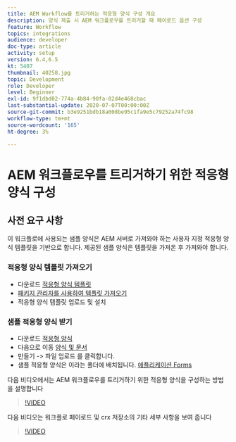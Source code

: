 ```yaml
---
title: AEM Workflow를 트리거하는 적응형 양식 구성 개요
description: 양식 제출 시 AEM 워크플로우를 트리거할 때 페이로드 옵션 구성
feature: Workflow
topics: integrations
audience: developer
doc-type: article
activity: setup
version: 6.4,6.5
kt: 5407
thumbnail: 40258.jpg
topic: Development
role: Developer
level: Beginner
exl-id: 9f1dbd02-774a-4b84-90fa-02d4e468cbac
last-substantial-update: 2020-07-07T00:00:00Z
source-git-commit: b3e9251bdb18a008be95c1fa9e5c79252a74fc98
workflow-type: tm+mt
source-wordcount: '165'
ht-degree: 3%

---
```


# AEM 워크플로우를 트리거하기 위한 적응형 양식 구성

## 사전 요구 사항

이 워크플로에 사용되는 샘플 양식은 AEM 서버로 가져와야 하는 사용자 지정 적응형 양식 템플릿을 기반으로 합니다. 제공된 샘플 양식은 템플릿을 가져온 후 가져와야 합니다.

### 적응형 양식 템플릿 가져오기

* 다운로드 [적응형 양식 템플릿](assets/af-form-template.zip)
* [패키지 관리자를 사용하여 템플릿 가져오기](http://localhost:4502/crx/packmgr/index.jsp)
* 적응형 양식 템플릿 업로드 및 설치

### 샘플 적응형 양식 받기

* 다운로드 [적응형 양식](assets/peak-application-form.zip)
* 다음으로 이동 [양식 및 문서](http://localhost:4502/aem/forms.html/content/dam/formsanddocuments)
* 만들기 -> 파일 업로드 를 클릭합니다.
* 샘플 적응형 양식은 이라는 폴더에 배치됩니다. [애플리케이션 Forms](http://localhost:4502/aem/forms.html/content/dam/formsanddocuments/applicationforms)

다음 비디오에서는 AEM 워크플로우를 트리거하기 위한 적응형 양식을 구성하는 방법을 설명합니다
>[!VIDEO](https://video.tv.adobe.com/v/40258?quality=12&learn=on)

다음 비디오는 워크플로 페이로드 및 crx 저장소의 기타 세부 사항을 보여 줍니다

>[!VIDEO](https://video.tv.adobe.com/v/40259?quality=12&learn=on)

